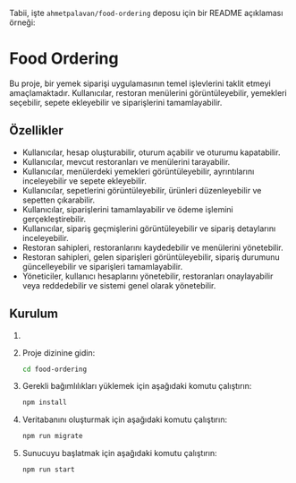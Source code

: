 Tabii, işte `ahmetpalavan/food-ordering` deposu için bir README açıklaması örneği:

# Food Ordering

Bu proje, bir yemek siparişi uygulamasının temel işlevlerini taklit etmeyi amaçlamaktadır. Kullanıcılar, restoran menülerini görüntüleyebilir, yemekleri seçebilir, sepete ekleyebilir ve siparişlerini tamamlayabilir.

## Özellikler

- Kullanıcılar, hesap oluşturabilir, oturum açabilir ve oturumu kapatabilir.
- Kullanıcılar, mevcut restoranları ve menülerini tarayabilir.
- Kullanıcılar, menülerdeki yemekleri görüntüleyebilir, ayrıntılarını inceleyebilir ve sepete ekleyebilir.
- Kullanıcılar, sepetlerini görüntüleyebilir, ürünleri düzenleyebilir ve sepetten çıkarabilir.
- Kullanıcılar, siparişlerini tamamlayabilir ve ödeme işlemini gerçekleştirebilir.
- Kullanıcılar, sipariş geçmişlerini görüntüleyebilir ve sipariş detaylarını inceleyebilir.
- Restoran sahipleri, restoranlarını kaydedebilir ve menülerini yönetebilir.
- Restoran sahipleri, gelen siparişleri görüntüleyebilir, sipariş durumunu güncelleyebilir ve siparişleri tamamlayabilir.
- Yöneticiler, kullanıcı hesaplarını yönetebilir, restoranları onaylayabilir veya reddedebilir ve sistemi genel olarak yönetebilir.

## Kurulum

1. ```bash git clone https://github.com/ahmetpalavan/food-ordering.git
   ```

2. Proje dizinine gidin:

   ```bash
   cd food-ordering
   ```

3. Gerekli bağımlılıkları yüklemek için aşağıdaki komutu çalıştırın:

   ```bash
   npm install
   ```

4. Veritabanını oluşturmak için aşağıdaki komutu çalıştırın:

   ```bash
   npm run migrate
   ```

5. Sunucuyu başlatmak için aşağıdaki komutu çalıştırın:

   ```bash
   npm run start
   ```
